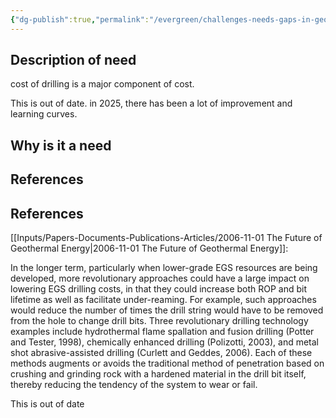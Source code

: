 ```yaml
---
{"dg-publish":true,"permalink":"/evergreen/challenges-needs-gaps-in-geothermal/categories/drilling-improvements/","tags":["need_category"]}
---
```




## Description of need

cost of drilling is a major component of cost.

This is out of date. in 2025, there has been a lot of improvement and learning curves.





## Why is it  a need


## References



## References

[[Inputs/Papers-Documents-Publications-Articles/2006-11-01 The Future of Geothermal Energy\|2006-11-01 The Future of Geothermal Energy]]:

In the longer term, particularly when lower-grade EGS resources are being developed, more revolutionary approaches could have a large impact on lowering EGS drilling costs, in that they could increase both ROP and bit lifetime as well as facilitate under-reaming. For example, such approaches would reduce the number of times the drill string would have to be removed from the hole to change drill bits. Three revolutionary drilling technology examples include hydrothermal flame spallation and fusion drilling (Potter and Tester, 1998), chemically enhanced drilling (Polizotti, 2003), and metal shot abrasive-assisted drilling (Curlett and Geddes, 2006). Each of these methods augments or avoids the traditional method of penetration based on crushing and grinding rock with a hardened material in the drill bit itself, thereby reducing the tendency of the system to wear or fail.

This is out of date
